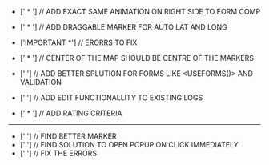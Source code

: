 <!-- Thing To Add -->

- [' * '] // ADD EXACT SAME ANIMATION ON RIGHT SIDE TO FORM COMP

- [' * '] // ADD DRAGGABLE MARKER FOR AUTO LAT AND LONG
- ['IMPORTANT *'] // ERORRS TO FIX
- [' * '] // CENTER OF THE MAP SHOULD BE CENTRE OF THE MARKERS

- [' '] // ADD BETTER SPLUTION FOR FORMS LIKE <USEFORMS()> AND VALIDATION

- [' '] // ADD EDIT FUNCTIONALLITY TO EXISTING LOGS

- [' * '] // ADD RATING CRITERIA

---

- [' '] // FIND BETTER MARKER
- [' '] // FIND SOLUTION TO OPEN POPUP ON CLICK IMMEDIATELY
- [' '] // FIX THE ERRORS
